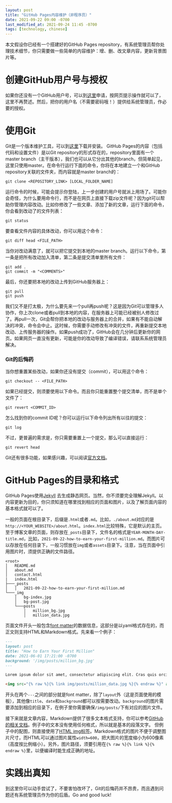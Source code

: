 ```yaml
---
layout: post
title: "GitHub Pages内容维护（非程序员）"
date: 2021-09-22 09:00 -0700
last_modified_at: 2021-09-24 11:45 -0700
tags: [technology, chinese]
---
```


本文假设你已经有一个搭建好的GitHub Pages repository，有系统管理员帮你处理技术细节，你只需要做一些简单的内容维护：增、删、改文章内容，更新背景图片等。

# 创建GitHub用户号与授权

如果你还没有一个GitHub用户号，可以到[这里](https://github.com/)申请，按网页提示操作就可以了，这里不再赘述。然后，把你的用户名（不需要密码哦！）提供给系统管理员，作必要的授权。

# 使用Git

Git是一个版本维护工具，可以到[这里](https://git-scm.com/downloads)下载并安装。
GitHub Pages的内容（包括代码和设置文件）是以Git repository的形式存在的，repository里面有一个master branch（主干版本），我们也可以从它分出其他的branch，但简单起见，这里只使用master。在命令行运行下面的命令，你将在本地建立一个和GitHub repository关联的文件夹，而内容就是master branch的：

```
git clone <REPOSITORY_LINK> [LOCAL_FOLDER_NAME]
```

运行命令的时候，可能会提示你登陆，上一步创建的用户号就派上用场了。可能你会奇怪，为什么要用命令行，而不是在网页上直接下载zip文件呢？因为git可以帮助你管理内容改动。比如你修改了一些文章、添加了新的文章，运行下面的命令，你会看到改动了的文件列表：

```
git status
```

要查看文件内容的具体改动，你可以用这个命令：

```
git diff head <FILE_PATH>
```

当你对改动满意了，就可以把它提交到本地的master branch。运行以下命令，第一条是把所有改动加入清单，第二条是提交清单里所有文件：

```
git add .
git commit -m "<COMMENTS>"
```

最后，你还要把本地的改动上传到GitHub服务器上：

```
git pull
git push
```

我们又不是打太极，为什么要先来一个pull再push呢？这是因为Git可以管理多人协作，你上次clone或者pull到本地的内容，在服务器上可能已经被别人修改过了。再pull一次，Git会帮你把本地的改动与服务器上的合并，如果有不能自动解决的冲突，命令会中止。这时候，你需要手动修改有冲突的文件，再重新提交本地改动、上传服务器的操作。如果push成功了，GitHub会在几分钟后更新你的网页。如果网页一直没有更新，可能是你的改动导致了编译错误，请联系系统管理员解决。

### Git的后悔药

当你想重置某些改动，如果你还没有提交（commit），可以用这个命令：

```
git checkout -- <FILE_PATH>
```

如果已经提交，则须要使用以下命令。而且你只能重置整个提交清单，而不是单个文件了：

```
git revert <COMMIT_ID>
```

怎么找到你的commit ID呢？你可以运行以下命令列出所有以往的提交：

```
git log
```

不过，更普遍的需求是，你只需要重置上一个提交，那么可以直接运行：

```
git revert head
```

Git还有很多功能，如果感兴趣，可以阅读[官方文档](https://git-scm.com/docs)。

# GitHub Pages的目录和格式

GitHub Pages使用[Jekyll](https://jekyllrb.com/) 去生成静态网页。当然，你不须要完全理解Jekyll。以内容更新为目的，你只须知道在哪里找到相应的页面和图片，以及了解页面内容的基本格式就可以了。

一般的页面在根目录下，后缀是`.html`或者`.md`。比如，`./about.md`对应的是`http://<YOUR_WEBSITE>/about.html`。`index.html`比较特殊，它是默认的主页。至于博客文章的页面，则存放在`_posts`目录下，文件名的格式是`YEAR-MONTH-DAY-title.md`，比如，`2021-09-22-how-to-earn-your-first-million.md`。而图片可以存放在任何目录下，一般习惯放在`img`或者`assets`目录下。注意，当在页面中引用图片时，须提供正确的文件路径。

```
<root>
│   README.md
│   about.md    
│   contact.html
|   index.html
├───_posts
│   │   2021-09-22-how-to-earn-your-first-million.md
└───_img
    │   bg-index.jpg
    │   bg-post.jpg
    └───posts
        │   million_bg.jpg
        │   million_data.jpg
```

页面文件开头一般包含[font matter](https://jekyllrb.com/docs/front-matter/)的数据信息，这部分是以yaml格式存在的，而正文则支持HTML和Markdown格式。先来看一个例子：

``` Markdown
---
layout: post
title: "How to Earn Your First Million"
date: 2021-06-01 17:21:00 -0700
background: '/img/posts/million_bg.jpg'
---

Lorem ipsum dolor sit amet, consectetur adipiscing elit. Cras quis orci placerat, molestie velit sed, lacinia nisi. Curabitur viverra id felis non cursus. Phasellus et sodales ligula. Sed imperdiet sed dui vitae aliquet. Quisque sed luctus dolor, sed congue ex. In iaculis turpis magna, non mattis nisi pellentesque id. Nam in metus nec dolor dapibus imperdiet et ut nunc.

<img src="{% raw %}{% link img/posts/million_data.jpg %}{% endraw %}" alt="bath tub 1" width="600"/>
```

开头在两个`---`之间的部分就是font matter，除了`layout`外（这是页面使用的模板），其他像`title`、`date`和`background`都可以按需要改动。`background`的图片需要添加到相应的目录下，在例子里你需要确保`/img/posts/`下有对应的图片文件。

接下来就是文章内容，Markdown提供了很多文本格式支持，你可以参考[GitHub的相关文档](https://guides.github.com/features/mastering-markdown/)。例子中的文本没有使用任何格式，所以就是基本的段落文字。
但例子中的配图，则直接使用了[HTML img标签](https://www.w3schools.com/html/html_images.asp)。Markdown格式的图片不便于调整图片尺寸，而HTML可以通过图片属性`width=600`，把大图片的宽度缩小为600像素（高度按比例缩小）。另外，图片路径，须要引用在`{% raw %}{% link %}{% endraw %}`里，以便编译时能生成正确的地址。

# 实践出真知

到这里你可以动手尝试了，不要害怕改坏了，Git的后悔药并不昂贵，而且遇到问题还有系统管理员作为你的后盾。Go and good luck!

